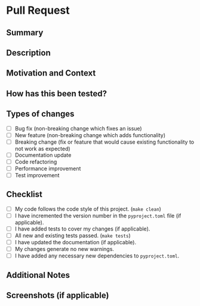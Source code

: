 # Pull Request

## Summary
<!--- Provide a brief summary of your changes -->

## Description
<!--- Describe your changes in detail -->

## Motivation and Context
<!--- Why is this change required? What problem does it solve? -->
<!--- If it fixes an open issue, please link to the issue here. -->

## How has this been tested?
<!--- Please describe in detail how you tested your changes. -->
<!--- Include details of unit tests added, tests ran to see how -->
<!--- your change affects other areas of the code, etc. -->

## Types of changes
<!--- What types of changes does your code introduce? Put an `x` in all the boxes that apply: -->
- [ ] Bug fix (non-breaking change which fixes an issue)
- [ ] New feature (non-breaking change which adds functionality)
- [ ] Breaking change (fix or feature that would cause existing functionality to not work as expected)
- [ ] Documentation update
- [ ] Code refactoring
- [ ] Performance improvement
- [ ] Test improvement

## Checklist
<!--- Go over all the following points, and put an `x` in all the boxes that apply. -->
<!--- If you're unsure about any of these, don't hesitate to ask. We're here to help! -->
- [ ] My code follows the code style of this project. (`make clean`)
- [ ] I have incremented the version number in the `pyproject.toml` file (if applicable).
- [ ] I have added tests to cover my changes (if applicable).
- [ ] All new and existing tests passed. (`make tests`)
- [ ] I have updated the documentation (if applicable).
- [ ] My changes generate no new warnings.
- [ ] I have added any necessary new dependencies to `pyproject.toml`.

## Additional Notes
<!--- Add any additional notes, concerns, or questions for reviewers -->

## Screenshots (if applicable)
<!--- Add screenshots to help explain your changes if they are visual in nature -->